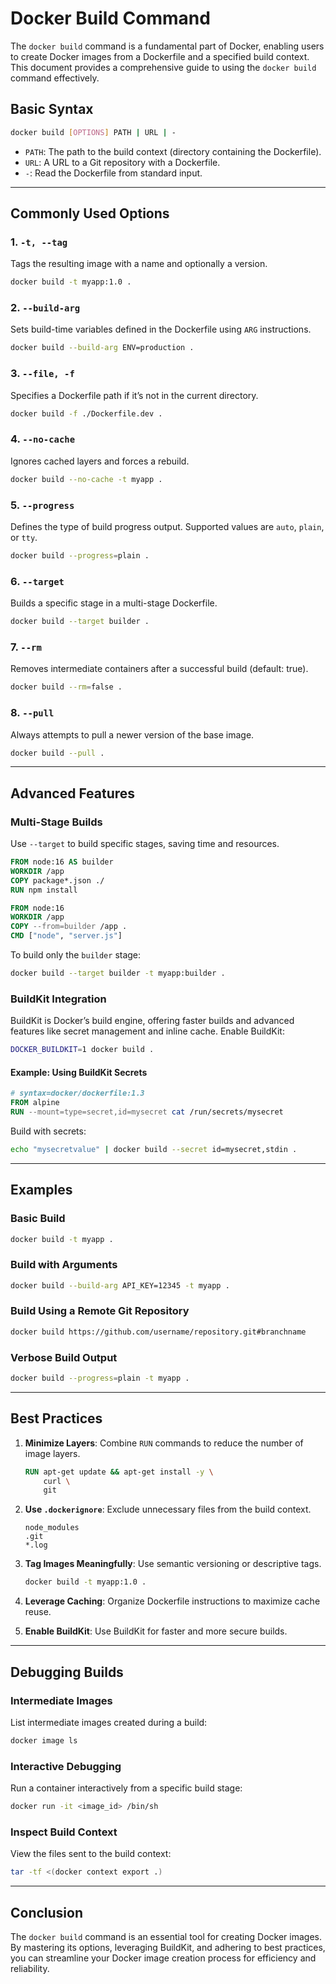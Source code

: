 # Docker Build Command

The `docker build` command is a fundamental part of Docker, enabling users to create Docker images from a Dockerfile and a specified build context. This document provides a comprehensive guide to using the `docker build` command effectively.

## Basic Syntax
```bash
docker build [OPTIONS] PATH | URL | -
```
- `PATH`: The path to the build context (directory containing the Dockerfile).
- `URL`: A URL to a Git repository with a Dockerfile.
- `-`: Read the Dockerfile from standard input.

---

## Commonly Used Options

### 1. `-t, --tag`
Tags the resulting image with a name and optionally a version.
```bash
docker build -t myapp:1.0 .
```

### 2. `--build-arg`
Sets build-time variables defined in the Dockerfile using `ARG` instructions.
```bash
docker build --build-arg ENV=production .
```

### 3. `--file, -f`
Specifies a Dockerfile path if it’s not in the current directory.
```bash
docker build -f ./Dockerfile.dev .
```

### 4. `--no-cache`
Ignores cached layers and forces a rebuild.
```bash
docker build --no-cache -t myapp .
```

### 5. `--progress`
Defines the type of build progress output. Supported values are `auto`, `plain`, or `tty`.
```bash
docker build --progress=plain .
```

### 6. `--target`
Builds a specific stage in a multi-stage Dockerfile.
```bash
docker build --target builder .
```

### 7. `--rm`
Removes intermediate containers after a successful build (default: true).
```bash
docker build --rm=false .
```

### 8. `--pull`
Always attempts to pull a newer version of the base image.
```bash
docker build --pull .
```

---

## Advanced Features

### Multi-Stage Builds
Use `--target` to build specific stages, saving time and resources.
```dockerfile
FROM node:16 AS builder
WORKDIR /app
COPY package*.json ./
RUN npm install

FROM node:16
WORKDIR /app
COPY --from=builder /app .
CMD ["node", "server.js"]
```
To build only the `builder` stage:
```bash
docker build --target builder -t myapp:builder .
```

### BuildKit Integration
BuildKit is Docker’s build engine, offering faster builds and advanced features like secret management and inline cache.
Enable BuildKit:
```bash
DOCKER_BUILDKIT=1 docker build .
```

#### Example: Using BuildKit Secrets
```dockerfile
# syntax=docker/dockerfile:1.3
FROM alpine
RUN --mount=type=secret,id=mysecret cat /run/secrets/mysecret
```
Build with secrets:
```bash
echo "mysecretvalue" | docker build --secret id=mysecret,stdin .
```

---

## Examples

### Basic Build
```bash
docker build -t myapp .
```

### Build with Arguments
```bash
docker build --build-arg API_KEY=12345 -t myapp .
```

### Build Using a Remote Git Repository
```bash
docker build https://github.com/username/repository.git#branchname
```

### Verbose Build Output
```bash
docker build --progress=plain -t myapp .
```

---

## Best Practices

1. **Minimize Layers**: Combine `RUN` commands to reduce the number of image layers.
   ```dockerfile
   RUN apt-get update && apt-get install -y \
       curl \
       git
   ```

2. **Use `.dockerignore`**: Exclude unnecessary files from the build context.
   ```
   node_modules
   .git
   *.log
   ```

3. **Tag Images Meaningfully**: Use semantic versioning or descriptive tags.
   ```bash
   docker build -t myapp:1.0 .
   ```

4. **Leverage Caching**: Organize Dockerfile instructions to maximize cache reuse.

5. **Enable BuildKit**: Use BuildKit for faster and more secure builds.

---

## Debugging Builds

### Intermediate Images
List intermediate images created during a build:
```bash
docker image ls
```

### Interactive Debugging
Run a container interactively from a specific build stage:
```bash
docker run -it <image_id> /bin/sh
```

### Inspect Build Context
View the files sent to the build context:
```bash
tar -tf <(docker context export .)
```

---

## Conclusion
The `docker build` command is an essential tool for creating Docker images. By mastering its options, leveraging BuildKit, and adhering to best practices, you can streamline your Docker image creation process for efficiency and reliability.

